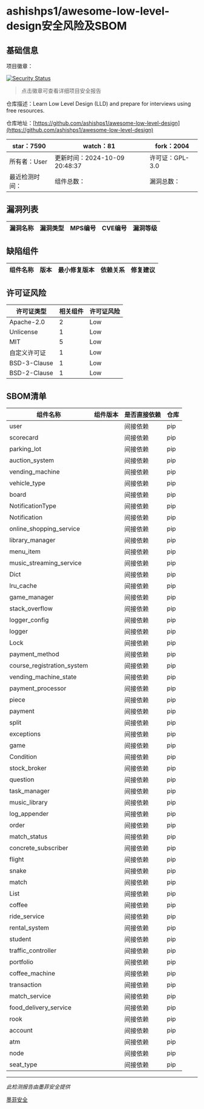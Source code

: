 # ashishps1/awesome-low-level-design安全风险及SBOM

## 基础信息

项目徽章：

[![Security Status](https://www.murphysec.com/platform3/v31/badge/1846613044160897024.svg)](https://www.murphysec.com/console/report/1794790686741602304/1846613044160897024)

> 点击徽章可查看详细项目安全报告

仓库描述：Learn Low Level Design (LLD) and prepare for interviews using free resources.

仓库地址：[https://github.com/ashishps1/awesome-low-level-design](https://github.com/ashishps1/awesome-low-level-design)

| star：7590 | watch：81 | fork：2004 |
| ----------- | -------------- | ------------ |
| 所有者：User | 更新时间：2024-10-09 20:48:37 | 许可证：GPL-3.0 |
| 最近检测时间： | 组件总数： | 漏洞总数： |




## 漏洞列表

| 漏洞名称 | 漏洞类型 | MPS编号 | CVE编号 | 漏洞等级 |
| ------- | ------ | ------- | ------ | ----- |





## 缺陷组件

| 组件名称 | 版本 | 最小修复版本 | 依赖关系 | 修复建议 |
| -------- | ---- | ------------ | -------- | -------- |





## 许可证风险

| 许可证类型 | 相关组件 | 许可证风险 |
| ---------- | -------- | ---------- |
|Apache-2.0|2|Low|
|Unlicense|1|Low|
|MIT|5|Low|
|自定义许可证|1|Low|
|BSD-3-Clause|1|Low|
|BSD-2-Clause|1|Low|




## SBOM清单

| 组件名称 | 组件版本 | 是否直接依赖 | 仓库 |
| -------- | -------- | ------------ | ---- |
|user||间接依赖|pip|
|scorecard||间接依赖|pip|
|parking_lot||间接依赖|pip|
|auction_system||间接依赖|pip|
|vending_machine||间接依赖|pip|
|vehicle_type||间接依赖|pip|
|board||间接依赖|pip|
|NotificationType||间接依赖|pip|
|Notification||间接依赖|pip|
|online_shopping_service||间接依赖|pip|
|library_manager||间接依赖|pip|
|menu_item||间接依赖|pip|
|music_streaming_service||间接依赖|pip|
|Dict||间接依赖|pip|
|lru_cache||间接依赖|pip|
|game_manager||间接依赖|pip|
|stack_overflow||间接依赖|pip|
|logger_config||间接依赖|pip|
|logger||间接依赖|pip|
|Lock||间接依赖|pip|
|payment_method||间接依赖|pip|
|course_registration_system||间接依赖|pip|
|vending_machine_state||间接依赖|pip|
|payment_processor||间接依赖|pip|
|piece||间接依赖|pip|
|payment||间接依赖|pip|
|split||间接依赖|pip|
|exceptions||间接依赖|pip|
|game||间接依赖|pip|
|Condition||间接依赖|pip|
|stock_broker||间接依赖|pip|
|question||间接依赖|pip|
|task_manager||间接依赖|pip|
|music_library||间接依赖|pip|
|log_appender||间接依赖|pip|
|order||间接依赖|pip|
|match_status||间接依赖|pip|
|concrete_subscriber||间接依赖|pip|
|flight||间接依赖|pip|
|snake||间接依赖|pip|
|match||间接依赖|pip|
|List||间接依赖|pip|
|coffee||间接依赖|pip|
|ride_service||间接依赖|pip|
|rental_system||间接依赖|pip|
|student||间接依赖|pip|
|traffic_controller||间接依赖|pip|
|portfolio||间接依赖|pip|
|coffee_machine||间接依赖|pip|
|transaction||间接依赖|pip|
|match_service||间接依赖|pip|
|food_delivery_service||间接依赖|pip|
|rook||间接依赖|pip|
|account||间接依赖|pip|
|atm||间接依赖|pip|
|node||间接依赖|pip|
|seat_type||间接依赖|pip|


------

*此检测报告由墨菲安全提供*

[墨菲安全](www.murphysec.com)